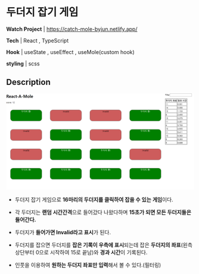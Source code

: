 # 두더지 잡기 게임

**Watch Project** | https://catch-mole-byjun.netlify.app/

**Tech** | React , TypeScript

**Hook** | useState , useEffect , useMole(custom hook)

**styling** | scss

## Description

![mole](mole.png)

- 두더지 잡기 게임으로 **16마리의 두더지를 클릭하여 잡을 수 있는 게임**이다.

- 각 두더지는 **랜덤 시간간격**으로 들어갔다 나왔다하며 **15초가 되면 모든 두더지들은 들어간다.**

- 두더지가 **들어가면 Invalid라고 표시**가 된다.

- 두더지를 잡으면 두더지를 **잡은 기록이 우측에 표시**되는데 잡은 **두더지의 좌표**(왼측 상단부터 0으로 시작하여 15로 끝남)와 **경과 시간**이 기록된다.

- 인풋을 이용하여 **원하는 두더지 좌표만 입력**해서 볼 수 있다.(필터링)
